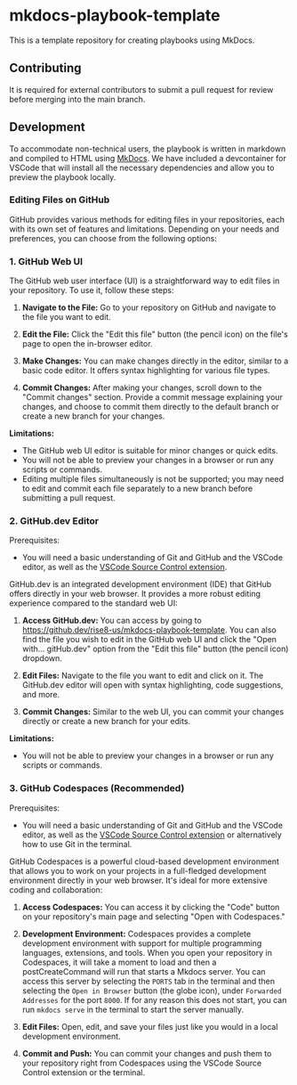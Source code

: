 # mkdocs-playbook-template
This is a template repository for creating playbooks using MkDocs.

## Contributing
It is required for external contributors to submit a pull request for review before merging into the main branch.

## Development
To accommodate non-technical users, the playbook is written in markdown and compiled to HTML using [MkDocs](https://www.mkdocs.org/). We have included a devcontainer for VSCode that will install all the necessary dependencies and allow you to preview the playbook locally.

### Editing Files on GitHub
GitHub provides various methods for editing files in your repositories, each with its own set of features and limitations. Depending on your needs and preferences, you can choose from the following options:

### 1. GitHub Web UI

The GitHub web user interface (UI) is a straightforward way to edit files in your repository. To use it, follow these steps:

1. **Navigate to the File:** Go to your repository on GitHub and navigate to the file you want to edit.

2. **Edit the File:** Click the "Edit this file" button (the pencil icon) on the file's page to open the in-browser editor.

3. **Make Changes:** You can make changes directly in the editor, similar to a basic code editor. It offers syntax highlighting for various file types.

4. **Commit Changes:** After making your changes, scroll down to the "Commit changes" section. Provide a commit message explaining your changes, and choose to commit them directly to the default branch or create a new branch for your changes.

**Limitations:**

- The GitHub web UI editor is suitable for minor changes or quick edits.
- You will not be able to preview your changes in a browser or run any scripts or commands.
- Editing multiple files simultaneously is not be supported; you may need to edit and commit each file separately to a new branch before submitting a pull request.

### 2. GitHub.dev Editor
Prerequisites:
- You will need a basic understanding of Git and GitHub and the VSCode editor, as well as the [VSCode Source Control extension](https://code.visualstudio.com/docs/sourcecontrol/overview).

GitHub.dev is an integrated development environment (IDE) that GitHub offers directly in your web browser. It provides a more robust editing experience compared to the standard web UI:

1. **Access GitHub.dev:** You can access by going to https://github.dev/rise8-us/mkdocs-playbook-template. You can also find the file you wish to edit in the GitHub web UI and click the "Open with... gitHub.dev" option from the "Edit this file" button (the pencil icon) dropdown.

2. **Edit Files:** Navigate to the file you want to edit and click on it. The GitHub.dev editor will open with syntax highlighting, code suggestions, and more.

3. **Commit Changes:** Similar to the web UI, you can commit your changes directly or create a new branch for your edits.

**Limitations:**

- You will not be able to preview your changes in a browser or run any scripts or commands.

### 3. GitHub Codespaces (Recommended)
Prerequisites:
- You will need a basic understanding of Git and GitHub and the VSCode editor, as well as the [VSCode Source Control extension](https://code.visualstudio.com/docs/sourcecontrol/overview) or alternatively how to use Git in the terminal.

GitHub Codespaces is a powerful cloud-based development environment that allows you to work on your projects in a full-fledged development environment directly in your web browser. It's ideal for more extensive coding and collaboration:

1. **Access Codespaces:** You can access it by clicking the "Code" button on your repository's main page and selecting "Open with Codespaces."

2. **Development Environment:** Codespaces provides a complete development environment with support for multiple programming languages, extensions, and tools. When you open your repository in Codespaces, it will take a moment to load and then a postCreateCommand will run that starts a Mkdocs server. You can access this server by selecting the `PORTS` tab in the terminal and then selecting the `Open in Browser` button (the globe icon), under `Forwarded Addresses` for the port `8000`. If for any reason this does not start, you can run `mkdocs serve` in the terminal to start the server manually.

3. **Edit Files:** Open, edit, and save your files just like you would in a local development environment.

4. **Commit and Push:** You can commit your changes and push them to your repository right from Codespaces using the VSCode Source Control extension or the terminal.
